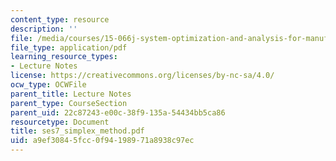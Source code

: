 ```yaml
---
content_type: resource
description: ''
file: /media/courses/15-066j-system-optimization-and-analysis-for-manufacturing-summer-2003/a9ef30845fcc0f94198971a8938c97ec_ses7_simplex_method.pdf
file_type: application/pdf
learning_resource_types:
- Lecture Notes
license: https://creativecommons.org/licenses/by-nc-sa/4.0/
ocw_type: OCWFile
parent_title: Lecture Notes
parent_type: CourseSection
parent_uid: 22c87243-e00c-38f9-135a-54434bb5ca86
resourcetype: Document
title: ses7_simplex_method.pdf
uid: a9ef3084-5fcc-0f94-1989-71a8938c97ec
---
```

